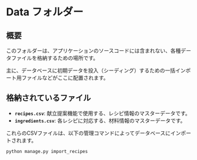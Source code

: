 # Data フォルダー

## 概要

このフォルダーは、アプリケーションのソースコードには含まれない、各種データファイルを格納するための場所です。

主に、データベースに初期データを投入（シーディング）するための一括インポート用ファイルなどがここに配置されます。

## 格納されているファイル

* **`recipes.csv`**: 献立提案機能で使用する、レシピ情報のマスターデータです。
* **`ingredients.csv`**: 各レシピに対応する、材料情報のマスターデータです。

これらのCSVファイルは、以下の管理コマンドによってデータベースにインポートされます。
```bash
python manage.py import_recipes
```
